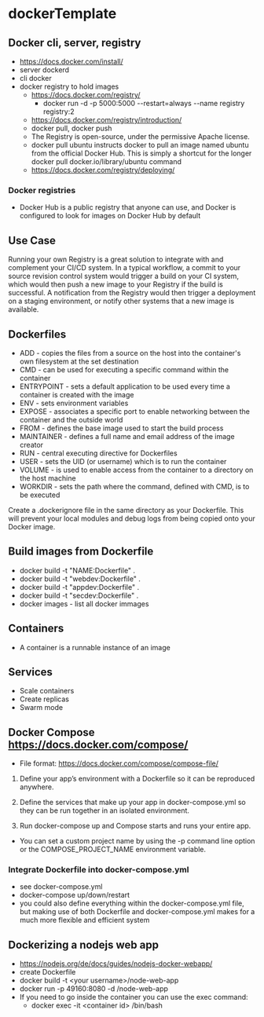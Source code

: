# dockerTemplate

## Docker cli, server, registry

- <https://docs.docker.com/install/>
- server dockerd
- cli docker
- docker registry to hold images
  - <https://docs.docker.com/registry/>
    - docker run -d -p 5000:5000 --restart=always --name registry registry:2
  - <https://docs.docker.com/registry/introduction/>
  - docker pull, docker push
  - The Registry is open-source, under the permissive Apache license.
  - docker pull ubuntu instructs docker to pull an image named ubuntu from the official Docker Hub. This is simply a shortcut for the longer docker pull docker.io/library/ubuntu command
  - <https://docs.docker.com/registry/deploying/>

### Docker registries

- Docker Hub is a public registry that anyone can use, and Docker is configured to look for images on Docker Hub by default

## Use Case

Running your own Registry is a great solution to integrate with and complement your CI/CD system. In a typical workflow, a commit to your source revision control system would trigger a build on your CI system, which would then push a new image to your Registry if the build is successful. A notification from the Registry would then trigger a deployment on a staging environment, or notify other systems that a new image is available.

## Dockerfiles

- ADD - copies the files from a source on the host into the container's own filesystem at the set destination
- CMD - can be used for executing a specific command within the container
- ENTRYPOINT - sets a default application to be used every time a container is created with the image
- ENV - sets environment variables
- EXPOSE - associates a specific port to enable networking between the container and the outside world
- FROM - defines the base image used to start the build process
- MAINTAINER - defines a full name and email address of the image creator
- RUN - central executing directive for Dockerfiles
- USER - sets the UID (or username) which is to run the container
- VOLUME - is used to enable access from the container to a directory on the host machine
- WORKDIR - sets the path where the command, defined with CMD, is to be executed

Create a .dockerignore file in the same directory as your Dockerfile. This will prevent your local modules and debug logs from being copied onto your Docker image.

## Build images from Dockerfile

- docker build -t "NAME:Dockerfile" .
- docker build -t "webdev:Dockerfile" .
- docker build -t "appdev:Dockerfile" .
- docker build -t "secdev:Dockerfile" .
- docker images - list all docker immages

## Containers

- A container is a runnable instance of an image

## Services

- Scale containers
- Create replicas
- Swarm mode

## Docker Compose <https://docs.docker.com/compose/>

- File format: <https://docs.docker.com/compose/compose-file/>

1. Define your app’s environment with a Dockerfile so it can be reproduced anywhere.

2. Define the services that make up your app in docker-compose.yml so they can be run together in an isolated environment.

3. Run docker-compose up and Compose starts and runs your entire app.

- You can set a custom project name by using the -p command line option or the COMPOSE_PROJECT_NAME environment variable.

### Integrate Dockerfile into docker-compose.yml

- see docker-compose.yml
- docker-compose up/down/restart
- you could also define everything within the docker-compose.yml file, but making use of both Dockerfile and docker-compose.yml makes for a much more flexible and efficient system

## Dockerizing a nodejs web app

- <https://nodejs.org/de/docs/guides/nodejs-docker-webapp/>
- create Dockerfile
- docker build -t \<your username\>/node-web-app
- docker run -p 49160:8080 -d <your username>/node-web-app
- If you need to go inside the container you can use the exec command:
  - docker exec -it \<container id\> /bin/bash
